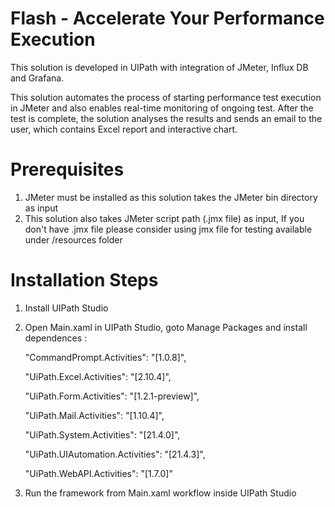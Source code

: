 # Flash - Accelerate Your Performance Execution
This solution is developed in UIPath with integration of JMeter, Influx DB and Grafana. 

This solution automates the process of starting performance test execution in JMeter and also enables real-time monitoring of ongoing test. After the test is complete, the solution analyses the results and sends an email to the user, which contains Excel report and interactive chart.

# Prerequisites
1. JMeter must be installed as this solution takes the JMeter bin directory as input
2. This solution also takes JMeter script path (.jmx file) as input, If you don't have .jmx file please consider using jmx file for testing available under /resources folder

# Installation Steps
1. Install UIPath Studio
2. Open Main.xaml in UIPath Studio, goto Manage Packages and install dependences : 

    "CommandPrompt.Activities": "[1.0.8]",
    
    "UiPath.Excel.Activities": "[2.10.4]",
    
    "UiPath.Form.Activities": "[1.2.1-preview]",
    
    "UiPath.Mail.Activities": "[1.10.4]",
    
    "UiPath.System.Activities": "[21.4.0]",
    
    "UiPath.UIAutomation.Activities": "[21.4.3]",
    
    "UiPath.WebAPI.Activities": "[1.7.0]"
    
3. Run the framework from Main.xaml workflow inside UIPath Studio
